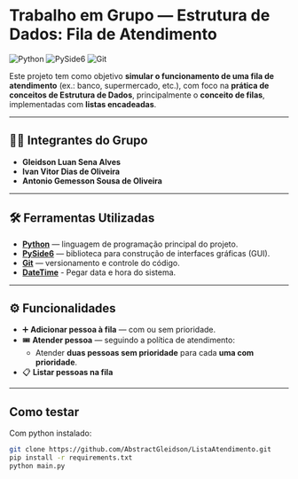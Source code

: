 # Trabalho em Grupo — Estrutura de Dados: Fila de Atendimento
![Python](https://img.shields.io/badge/Python-3.11-blue?logo=python&logoColor=white)
![PySide6](https://img.shields.io/badge/PySide6-GUI-brightgreen?logo=qt&logoColor=white)
![Git](https://img.shields.io/badge/Git-Versionamento-orange?logo=git&logoColor=white)

Este projeto tem como objetivo **simular o funcionamento de uma fila de atendimento** (ex.: banco, supermercado, etc.), com foco na **prática de conceitos de Estrutura de Dados**, principalmente o **conceito de filas**, implementadas com **listas encadeadas**.

---

## 👨‍💻 Integrantes do Grupo
- **Gleidson Luan Sena Alves**  
- **Ivan Vitor Dias de Oliveira**  
- **Antonio Gemesson Sousa de Oliveira**

---

## 🛠️ Ferramentas Utilizadas
- **[Python](https://www.python.org/)** — linguagem de programação principal do projeto.  
- **[PySide6](https://doc.qt.io/qtforpython-6/)** — biblioteca para construção de interfaces gráficas (GUI).  
- **[Git](https://git-scm.com/)** — versionamento e controle do código.  
- **[DateTime](https://docs.python.org/3/library/datetime.html#datetime-objects)** - Pegar data e hora do sistema.

---

## ⚙️ Funcionalidades
- ➕ **Adicionar pessoa à fila** — com ou sem prioridade.  
- 🎟️ **Atender pessoa** — seguindo a política de atendimento:  
  - Atender **duas pessoas sem prioridade** para cada **uma com prioridade**.  
- 📋 **Listar pessoas na fila**  
---
## Como testar
Com python instalado:
```bash
git clone https://github.com/AbstractGleidson/ListaAtendimento.git
pip install -r requirements.txt
python main.py
```